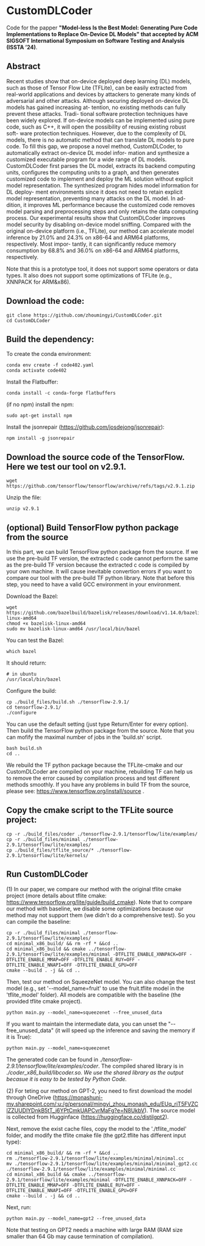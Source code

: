 # CustomDLCoder
Code for the papper **"Model-less Is the Best Model: Generating Pure Code Implementations to Replace On-Device DL Models" that accepted by ACM SIGSOFT International Symposium on Software Testing and Analysis (ISSTA ’24)**. 

## Abstract
Recent studies show that on-device deployed deep learning (DL) models, such as those of Tensor Flow Lite (TFLite), can be easily extracted from real-world applications and devices by attackers to generate many kinds of adversarial and other attacks. Although securing deployed on-device DL models has gained increasing at- tention, no existing methods can fully prevent these attacks. Tradi- tional software protection techniques have been widely explored. If on-device models can be implemented using pure code, such as C++, it will open the possibility of reusing existing robust soft- ware protection techniques. However, due to the complexity of DL models, there is no automatic method that can translate DL models to pure code. To fill this gap, we propose a novel method, CustomDLCoder, to automatically extract on-device DL model infor- mation and synthesize a customized executable program for a wide range of DL models. CustomDLCoder first parses the DL model, extracts its backend computing units, configures the computing units to a graph, and then generates customized code to implement and deploy the ML solution without explicit model representation. The synthesized program hides model information for DL deploy- ment environments since it does not need to retain explicit model representation, preventing many attacks on the DL model. In ad- dition, it improves ML performance because the customized code removes model parsing and preprocessing steps and only retains the data computing process. Our experimental results show that CustomDLCoder improves model security by disabling on-device model sniffing. Compared with the original on-device platform (i.e., TFLite), our method can accelerate model inference by 21.0% and 24.3% on x86-64 and ARM64 platforms, respectively. Most impor- tantly, it can significantly reduce memory consumption by 68.8% and 36.0% on x86-64 and ARM64 platforms, respectively.


Note that this is a prototype tool, it does not support some operators or data types. It also does not support some optimizations of TFLite (e.g., XNNPACK for ARM&x86). 

## Download the code:

```
git clone https://github.com/zhoumingyi/CustomDLCoder.git
cd CustomDLCoder
```

## Build the dependency:

To create the conda environment:

```
conda env create -f code402.yaml
conda activate code402
```

Install the Flatbuffer:

```
conda install -c conda-forge flatbuffers
```

(if no npm) install the npm:

```
sudo apt-get install npm
```

Install the jsonrepair (https://github.com/josdejong/jsonrepair):

```
npm install -g jsonrepair
```

## Download the source code of the TensorFlow. Here we test our tool on v2.9.1.

```
wget https://github.com/tensorflow/tensorflow/archive/refs/tags/v2.9.1.zip
```

Unzip the file:

```
unzip v2.9.1
```
## (optional) Build TensorFlow python package from the source

In this part, we can build TensorFlow python package from the source. If we use the pre-build TF version, the extracted c code cannot perform the same as the pre-build TF version because the extracted c code is compiled by your own machine. It will cause inevitable convertion errors if you want to compare our tool with the pre-build TF python library. Note that before this step, you need to have a valid GCC environment in your environment.

Download the Bazel:

```
wget https://github.com/bazelbuild/bazelisk/releases/download/v1.14.0/bazelisk-linux-amd64
chmod +x bazelisk-linux-amd64
sudo mv bazelisk-linux-amd64 /usr/local/bin/bazel
```

You can test the Bazel:

```
which bazel
```

It should return:

```
# in ubuntu
/usr/local/bin/bazel
```

Configure the build:

```
cp ./build_files/build.sh ./tensorflow-2.9.1/
cd tensorflow-2.9.1/
./configure
```

You can use the default setting (just type Return/Enter for every option).
Then build the TensorFlow python package from the source. Note that you can mofify the maximal number of jobs in the 'build.sh' script.

```
bash build.sh
cd ..
```

We rebuild the TF python package because the TFLite-cmake and our CustomDLCoder are compiled on your machine, rebuilding TF can help us to remove the error caused by compilation process and test different methods smoothly. If you have any problems in build TF from the source, please see: https://www.tensorflow.org/install/source .

## Copy the cmake script to the TFLite source project:  

```
cp -r ./build_files/coder ./tensorflow-2.9.1/tensorflow/lite/examples/
cp -r ./build_files/minimal ./tensorflow-2.9.1/tensorflow/lite/examples/
cp ./build_files/tflite_source/* ./tensorflow-2.9.1/tensorflow/lite/kernels/
```

<!-- ## Compile the baseline (cmake project of tflite models): 

In our paper, we compare our method with the original tflite cmake project (more details about tflite cmake: https://www.tensorflow.org/lite/guide/build_cmake). Note that to compare our method with baseline, we disable some optimizations because our method may not support them (we didn't do a comprehensive test). So you can compile the baseline:

```
cd minimal_x86_build && cmake ../tensorflow-2.9.1/tensorflow/lite/examples/minimal -DTFLITE_ENABLE_XNNPACK=OFF -DTFLITE_ENABLE_MMAP=OFF -DTFLITE_ENABLE_RUY=OFF -DTFLITE_ENABLE_NNAPI=OFF -DTFLITE_ENABLE_GPU=OFF
cmake --build . -j && cd ..
``` -->

## Run CustomDLCoder

(1) In our paper, we compare our method with the original tflite cmake project (more details about tflite cmake: https://www.tensorflow.org/lite/guide/build_cmake). Note that to compare our method with baseline, we disable some optimizations because our method may not support them (we didn't do a comprehensive test). So you can compile the baseline:

```
cp -r ./build_files/minimal ./tensorflow-2.9.1/tensorflow/lite/examples/
cd minimal_x86_build/ && rm -rf * &&cd ..
cd minimal_x86_build && cmake ../tensorflow-2.9.1/tensorflow/lite/examples/minimal -DTFLITE_ENABLE_XNNPACK=OFF -DTFLITE_ENABLE_MMAP=OFF -DTFLITE_ENABLE_RUY=OFF -DTFLITE_ENABLE_NNAPI=OFF -DTFLITE_ENABLE_GPU=OFF
cmake --build . -j && cd ..
```

Then, test our method on SqueezeNet model. You can also change the test model (e.g., set '--model_name=fruit' to use the fruit.tflite model in the 'tflite_model' folder). All models are compatible with the baseline (the provided tflite cmake project).

```
python main.py --model_name=squeezenet --free_unused_data
```

If you want to maintain the intermediate data, you can unset the "--free_unused_data" (it will speed up the inference and saving the memory if it is True):

```
python main.py --model_name=squeezenet
```

The generated code can be found in *./tensorflow-2.9.1/tensorflow/lite/examples/coder*. The compiled shared library is in *./coder_x86_build/libcoder.so. We use the shared library as the output becasue it is easy to be tested by Python Code.*

(2) For teting our method on GPT-2, you need to first download the model through OneDrive (https://monashuni-my.sharepoint.com/:u:/g/personal/mingyi_zhou_monash_edu/EUq_riT5FVZClZZUUDlYDnkB5tT_j6YPtCmkUAPCvrMaFg?e=N8UkbV). The source model is collected from Hugginface (https://huggingface.co/distilgpt2).

Next, remove the exist cache files, copy the model to the './tflite_model' folder, and modify the tflite cmake file (the gpt2.tflite has different input type):

```
cd minimal_x86_build/ && rm -rf * &&cd ..
rm ./tensorflow-2.9.1/tensorflow/lite/examples/minimal/minimal.cc
mv ./tensorflow-2.9.1/tensorflow/lite/examples/minimal/minimal_gpt2.cc ./tensorflow-2.9.1/tensorflow/lite/examples/minimal/minimal.cc
cd minimal_x86_build && cmake ../tensorflow-2.9.1/tensorflow/lite/examples/minimal -DTFLITE_ENABLE_XNNPACK=OFF -DTFLITE_ENABLE_MMAP=OFF -DTFLITE_ENABLE_RUY=OFF -DTFLITE_ENABLE_NNAPI=OFF -DTFLITE_ENABLE_GPU=OFF
cmake --build . -j && cd ..
```

Next, run:

```
python main.py --model_name=gpt2 --free_unused_data
```

Note that testing on GPT2 needs a machine with large RAM (RAM size smaller than 64 Gb may cause termination of compilation). 

